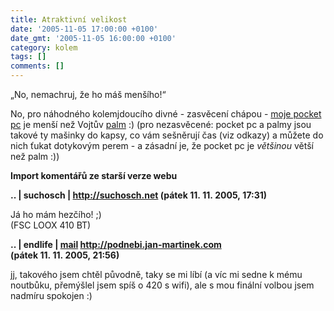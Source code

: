 ```yaml
---
title: Atraktivní velikost
date: '2005-11-05 17:00:00 +0100'
date_gmt: '2005-11-05 16:00:00 +0100'
category: kolem
tags: []
comments: []
---
```

<p>&bdquo;No, nemachruj, že ho máš menšího!&ldquo;</p>
<p>No, pro náhodného kolemjdoucího divné - zasvěcení chápou -
<a href="http://www.ce4you.cz/articles/detail.asp?a=46">moje pocket pc</a>
je menší než Vojtův
<a href="http://www.svetpda.cz/svetpda/svetpda.nsf/0/E4E6BE8395B5F5A1C1256B0B002B1120">palm</a> :)
(pro nezasvěcené: pocket pc a palmy jsou takové
ty mašinky do kapsy, co vám sešněrují čas (viz odkazy) a můžete do nich ťukat dotykovým
perem - a zásadní je, že pocket pc je <em>většinou</em> větší než palm :))</p>
<div class="import-komentaru">
<p><strong>Import komentářů ze starší verze webu</strong></p>
<div class="comment">
<p style="font-weight:bold"><span class="compredmet">..</span> | <span class="comname">suchosch</span> |  <a href="http://suchosch.net">http://suchosch.net</a> (pátek&nbsp;11.&nbsp;11.&nbsp;2005,&nbsp;17:31)</p>
<p>Já ho mám hezčího! ;) <br> (FSC LOOX 410 BT) </p>
</div>
<div class="comment">
<p style="font-weight:bold"><span class="compredmet">..</span> | <span class="comname">endlife</span> |  <a href="mailto:jan.martinek@post.cz">mail</a>  <a href="http://podnebi.jan-martinek.com">http://podnebi.jan-martinek.com</a> (pátek&nbsp;11.&nbsp;11.&nbsp;2005,&nbsp;21:56)</p>
<p>jj, takového jsem chtěl původně, taky se mi líbí (a víc mi sedne k mému noutbůku, přemýšlel jsem spíš o 420 s wifi), ale s mou finální volbou jsem nadmíru spokojen :) </p>
</div>
</div>

